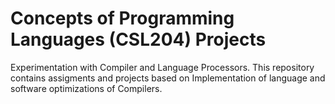 # Concepts of Programming Languages (CSL204) Projects
Experimentation with Compiler and Language Processors.
This repository contains assigments and projects based on Implementation of language and software optimizations of Compilers.
